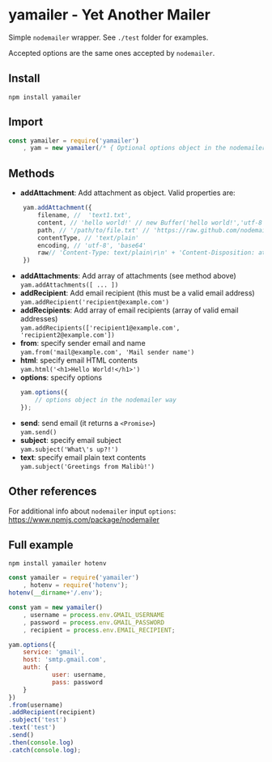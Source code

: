 # yamailer - Yet Another Mailer

Simple `nodemailer` wrapper.
See `./test` folder for examples.

Accepted options are the same ones accepted by `nodemailer`.

## Install
`npm install yamailer`

## Import
```js
const yamailer = require('yamailer')
    , yam = new yamailer(/* { Optional options object in the nodemailer way } */)
```

## Methods
* **addAttachment**: Add attachment as object. Valid properties are:
```js
    yam.addAttachment({
        filename, //  'text1.txt',
        content, // 'hello world!' // new Buffer('hello world!','utf-8') // fs.createReadStream('file.txt') // 'aGVsbG8gd29ybGQh'
        path, // '/path/to/file.txt' // 'https://raw.github.com/nodemailer/nodemailer/master/LICENSE' // 'data:text/plain;base64,aGVsbG8gd29ybGQ='
        contentType, // 'text/plain'
        encoding, // 'utf-8', 'base64'
        raw// 'Content-Type: text/plain\r\n' + 'Content-Disposition: attachment;\r\n' + '\r\n' + 'Hello world!'
    })
```
* **addAttachments**: Add array of attachments (see method above)\
    `yam.addAttachments([ ... ])`
* **addRecipient**: Add email recipient (this must be a valid email address)\
    `yam.addRecipient('recipient@example.com')`
* **addRecipients**: Add array of email recipients (array of valid email addresses)\
    `yam.addRecipients(['recipient1@example.com', 'recipient2@example.com'])`
* **from**: specify sender email and name\
    `yam.from('mail@example.com', 'Mail sender name')`
* **html**: specify email HTML contents\
    `yam.html('<h1>Hello World!</h1>')`
* **options**: specify options
    ```js
    yam.options({
        // options object in the nodemailer way
    });
    ```
* **send**: send email (it returns a `<Promise>`)\
    `yam.send()`
* **subject**: specify email subject\
    `yam.subject('What\'s up?!')`
* **text**: specify email plain text contents\
    `yam.subject('Greetings from Malibù!')`

## Other references
For additional info about `nodemailer` input `options`: https://www.npmjs.com/package/nodemailer

## Full example
`npm install yamailer hotenv`
```js
const yamailer = require('yamailer')
    , hotenv = require('hotenv');
hotenv(__dirname+'/.env');

const yam = new yamailer()
    , username = process.env.GMAIL_USERNAME
    , password = process.env.GMAIL_PASSWORD
    , recipient = process.env.EMAIL_RECIPIENT;

yam.options({
    service: 'gmail',
    host: 'smtp.gmail.com',
    auth: {
            user: username,
            pass: password
    }
})
.from(username)
.addRecipient(recipient)
.subject('test')
.text('test')
.send()
.then(console.log)
.catch(console.log);
```